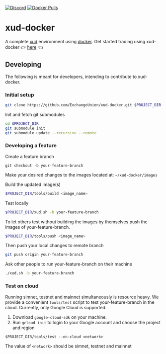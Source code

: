 [![Discord](https://img.shields.io/discord/547402601885466658.svg)](https://discord.gg/YgDhMSn)
[![Docker Pulls](https://img.shields.io/docker/pulls/exchangeunion/xud)](https://hub.docker.com/r/exchangeunion/xud)

xud-docker
==========
A complete [xud](https://github.com/ExchangeUnion/xud) environment using [docker](https://www.docker.com/). Get started trading using xud-docker 👉 [here](https://docs.exchangeunion.com/start-trading/user-guide) 👈

## Developing
The following is meant for developers, intending to contribute to xud-docker.

### Initial setup

```bash
git clone https://github.com/ExchangeUnion/xud-docker.git $PROJECT_DIR
```

Init and fetch git submodules

```bash
cd $PROJECT_DIR
git submodule init
git submodule update --recursive --remote
```

### Developing a feature

Create a feature branch

```
git checkout -b your-feature-branch
```

Make your desired changes to the images located at:
`~/xud-docker/images`

Build the updated image(s)

```bash
$PROJECT_DIR/tools/build <image_name>
```

Test locally

```bash
$PROJECT_DIR/xud.sh -b your-feature-branch
```

To let others test without building the images by themselves push the images of your-feature-branch.

```bash
$PROJECT_DIR/tools/push <image_name>
```

Then push your local changes to remote branch

```bash
git push origin your-feature-branch
```

Ask other people to run your-feature-branch on their machine

```bash
./xud.sh -b your-feature-branch
```

### Test on cloud

Running simnet, testnet and mainnet simultaneously is resource heavy. We provide a convenient `tools/test` script to test your-feature-branch in the cloud. Currently, only Google Cloud is supported.

1. Download `google-cloud-sdk` on your machine.
2. Run `gcloud init` to login to your Google account and choose the project and region

```
$PROJECT_DIR/tools/test --on-cloud <network>
```

The value of `<network>` should be simnet, testnet and mainnet

